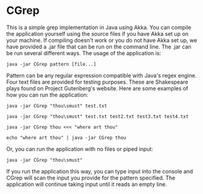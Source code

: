 CGrep
=====

This is a simple grep implementation in Java using Akka. You can compile the application yourself using the source files if you have Akka set up on your machine. If compiling doesn't work or you do not have Akka set up, we have provided a .jar file that can be run on the command line. The .jar can be run several different ways. The usage of the application is:

<p><code>java -jar CGrep pattern [file...]</code></p>

Pattern can be any regular expression compatible with Java's regex engine. Four text files are provided for testing purposes. These are Shakespeare plays found on Project Gutenberg's website. Here are some examples of how you can run the application: 

<p><code>java -jar CGrep "thou\smust" test.txt</code></p>
<p><code>java -jar CGrep "thou\smust" test.txt test2.txt test3.txt test4.txt</code></p>
<p><code>java -jar CGrep thou <<< "where art thou"</code></p>
<p><code>echo "where art thou" | java -jar CGrep thou</code></p>

Or, you can run the application with no files or piped input:

<p><code>java -jar CGrep "thou\smust"</code></p>

If you run the application this way, you can type input into the console and CGrep will scan the input you provide for the pattern specified. The application will continue taking input until it reads an empty line.
